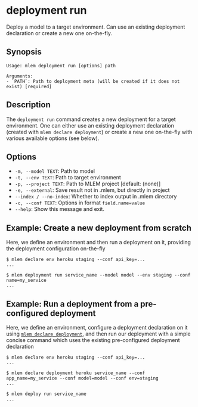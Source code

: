 # deployment run

Deploy a model to a target environment. Can use an existing deployment
declaration or create a new one on-the-fly.

## Synopsis

```usage
Usage: mlem deployment run [options] path

Arguments:
- `PATH`: Path to deployment meta (will be created if it does not exist) [required]
```

## Description

The `deployment run` command creates a new deployment for a target environment.
One can either use an existing deployment declaration (created with
`mlem declare deployment`) or create a new one on-the-fly with various available
options (see below).

## Options

- `-m, --model TEXT`: Path to model
- `-t, --env TEXT`: Path to target environment
- `-p, --project TEXT`: Path to MLEM project [default: (none)]
- `-e, --external`: Save result not in .mlem, but directly in project
- `--index / --no-index`: Whether to index output in .mlem directory
- `-c, --conf TEXT`: Options in format `field.name=value`
- `--help`: Show this message and exit.

## Example: Create a new deployment from scratch

Here, we define an environment and then run a deployment on it, providing the
deployment configuration on-the-fly

```cli
$ mlem declare env heroku staging --conf api_key=...
...

$ mlem deployment run service_name --model model --env staging --conf name=my_service
...
```

## Example: Run a deployment from a pre-configured deployment

Here, we define an environment, configure a deployment declaration on it using
[`mlem declare deployment`](/doc/command-reference/declare), and then run our
deployment with a simple concise command which uses the existing pre-configured
deployment declaration

```cli
$ mlem declare env heroku staging --conf api_key=...
...

$ mlem declare deployment heroku service_name --conf app_name=my_service --conf model=model --conf env=staging
...

$ mlem deploy run service_name
...
```
